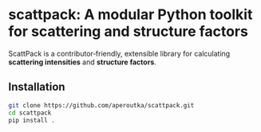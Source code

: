 # scattpack: A modular Python toolkit for scattering and structure factors

ScattPack is a contributor‑friendly, extensible library for calculating **scattering intensities** and **structure factors**.  

## Installation

```bash
git clone https://github.com/aperoutka/scattpack.git
cd scattpack
pip install .
